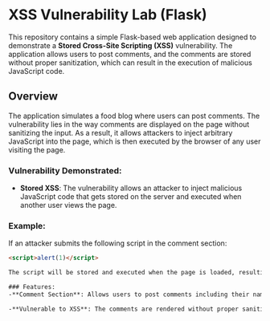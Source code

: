 # XSS Vulnerability Lab (Flask)

This repository contains a simple Flask-based web application designed to demonstrate a **Stored Cross-Site Scripting (XSS)** vulnerability. The application allows users to post comments, and the comments are stored without proper sanitization, which can result in the execution of malicious JavaScript code.

## Overview

The application simulates a food blog where users can post comments. The vulnerability lies in the way comments are displayed on the page without sanitizing the input. As a result, it allows attackers to inject arbitrary JavaScript into the page, which is then executed by the browser of any user visiting the page.

### Vulnerability Demonstrated:

- **Stored XSS**: The vulnerability allows an attacker to inject malicious JavaScript code that gets stored on the server and executed when another user views the page.
  
### Example:
If an attacker submits the following script in the comment section:
```html
<script>alert(1)</script>

The script will be stored and executed when the page is loaded, resulting in an alert pop-up. This is the essence of Stored XSS.

### Features:
-**Comment Section**: Allows users to post comments including their name, email, website, and a comment message.

-**Vulnerable to XSS**: The comments are rendered without proper sanitization, making them vulnerable to storing and executing malicious scripts.
